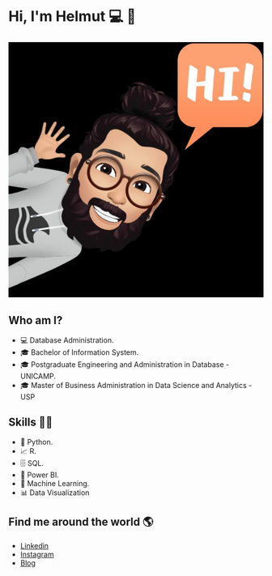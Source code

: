  # **Hi, I'm Helmut** 💻 👋 
###  
![GitHub Logo](Helmut.jfif)

## Who am I? 

* 💻 Database Administration.
* 🎓 Bachelor of Information System.
* 🎓 Postgraduate Engineering and Administration in Database - UNICAMP.
* 🎓 Master of Business Administration in Data Science and Analytics - USP
## Skills 👩‍💻

* 🐍 Python.
* 📈 R.
* 🗄 SQL.
* 🧮 Power BI.
* 🔮 Machine Learning. 
* 📊 Data Visualization

## Find me around the world :earth_americas:

*  [Linkedin]( https://www.linkedin.com/in/helmutmadeiro/)
*  [Instagram]( https://www.instagram.com/helmutmadeiro/)
*  [Blog](http://dbaadministrator.blogspot.com/)
